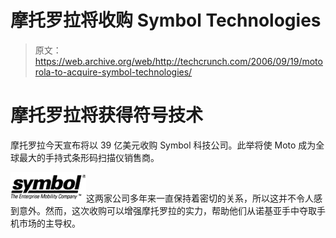 # 摩托罗拉将收购 Symbol Technologies

> 原文：<https://web.archive.org/web/http://techcrunch.com/2006/09/19/motorola-to-acquire-symbol-technologies/>

# 摩托罗拉将获得符号技术

摩托罗拉今天宣布将以 39 亿美元收购 Symbol 科技公司。此举将使 Moto 成为全球最大的手持式条形码扫描仪销售商。

![](img/e0a5a7c6f2924d5827d4ae7ad840039f.png)这两家公司多年来一直保持着密切的关系，所以这并不令人感到意外。然而，这次收购可以增强摩托罗拉的实力，帮助他们从诺基亚手中夺取手机市场的主导权。